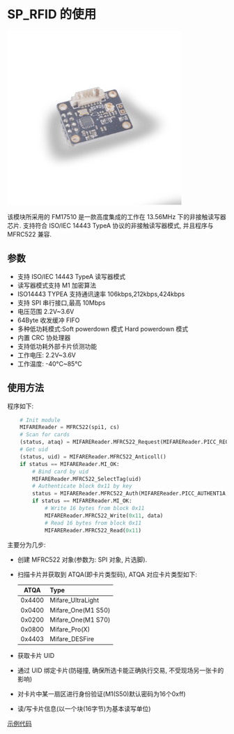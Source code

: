SP_RFID 的使用
====

<img src="../../../assets/hardware/module_spmod/sp_rfid.png"/>

该模块所采用的 FM17510 是一款高度集成的工作在 13.56MHz 下的非接触读写器芯片. 支持符合 ISO/IEC 14443 TypeA 协议的非接触读写器模式, 并且程序与 MFRC522 兼容.

## 参数

* 支持 ISO/IEC 14443 TypeA 读写器模式
* 读写器模式支持 M1 加密算法
* ISO14443 TYPEA 支持通讯速率 106kbps,212kbps,424kbps
* 支持 SPI 串行接口,最高 10Mbps
* 电压范围 2.2V~3.6V
* 64Byte 收发缓冲 FIFO
* 多种低功耗模式:Soft powerdown 模式 Hard powerdown 模式
* 内置 CRC 协处理器
* 支持低功耗外部卡片侦测功能
* 工作电压: 2.2V~3.6V
* 工作温度: -40°C~85°C

## 使用方法

程序如下:

```python
    # Init module
    MIFAREReader = MFRC522(spi1, cs)
    # Scan for cards
    (status, ataq) = MIFAREReader.MFRC522_Request(MIFAREReader.PICC_REQALL)
    # Get uid
    (status, uid) = MIFAREReader.MFRC522_Anticoll()
    if status == MIFAREReader.MI_OK:
        # Bind card by uid
        MIFAREReader.MFRC522_SelectTag(uid)
        # Authenticate block 0x11 by key
        status = MIFAREReader.MFRC522_Auth(MIFAREReader.PICC_AUTHENT1A, 0x11, key, uid)
        if status == MIFAREReader.MI_OK:
            # Write 16 bytes from block 0x11
            MIFAREReader.MFRC522_Write(0x11, data)
            # Read 16 bytes from block 0x11
            MIFAREReader.MFRC522_Read(0x11)
```

主要分为几步:

* 创建 MFRC522 对象(参数为: SPI 对象, 片选脚).

* 扫描卡片并获取到 ATQA(即卡片类型码), ATQA 对应卡片类型如下:


  |  ATQA  | Type               |
  | :----: | :----------------- |
  | 0x4400 | Mifare_UltraLight  |
  | 0x0400 | Mifare_One(M1 S50) |
  | 0x0200 | Mifare_One(M1 S70) |
  | 0x0800 | Mifare_Pro(X)      |
  | 0x4403 | Mifare_DESFire     |
  
* 获取卡片 UID

* 通过 UID 绑定卡片(防碰撞, 确保所选卡能正确执行交易, 不受现场另一张卡的影响)

* 对卡片中某一扇区进行身份验证(M1(S50)默认密码为16个0xff)

* 读/写卡片信息(以一个块(16字节)为基本读写单位)

[示例代码](https://github.com/sipeed/MaixPy_scripts/blob/master/hardware/demo_sp_rfid.py)
